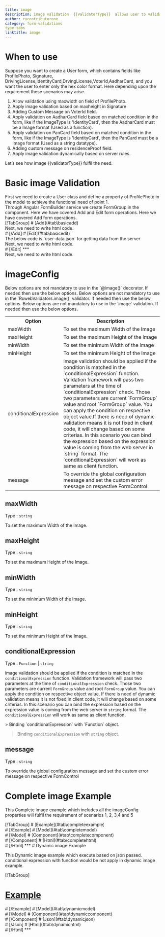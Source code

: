 ```yaml
---
title: image
description: image validation  {{validatorType}}  allows user to validate image like height,width etc .
author: rxcontributorone
category: form-validations
type:tabs
linktitle: image
---
```

# When to use
Suppose you want to create a User form, which contains fields like ProfilePhoto, Signature, DrivingLicense,IdentityCard,DrvingLicense,VoterId,AadharCard, and you want the user to enter only the hex color format. Here depending upon the requirement these scenarios may arise.

<ol class='showHideElement'>
    <li>Allow validation using maxwidth on field of ProfilePhoto.</li>
    <li>Apply image validation based on maxheight in Signature</li>
    <li>Adding Custom Message on VoterId field.</li>
   <li>Apply validation on AadharCard field based on matched condition in the form, like if the ImageType is 'IdentityCard', then the AadharCard must be a Image format (Used as a function).</li>
   <li>Apply validation on PanCard field based on matched condition in the form, like if the ImageType is 'IdentityCard', then the PanCard must be a Image format (Used as a string datatype).</li>
   <li>Adding custom message on residenceProof field.</li>
    <data-scope scope="['decorator','validator']">
    <li>Apply image validation dynamically based on server rules.</li>
    </data-scope>
</ol>

Let’s see how image  {{validatorType}}  fulfil the need.

# Basic image Validation

<data-scope scope="['decorator','template-driven-directives','template-driven-decorators']">
First we need to create a User class and define a property of ProfilePhoto in the model to achieve the functional need of point 1.
<div component="app-code" key="image-add-model"></div> 
</data-scope>
Through Angular FormBuilder service we create FormGroup in the component.
<data-scope scope="['decorator']">
Here we have covered Add and Edit form operations. 
</data-scope>

<data-scope scope="['validator','template-driven-directives','template-driven-decorators']">
Here we have covered Add form operations. 
</data-scope>

<data-scope scope="['decorator']">
<div component="app-tabs" key="basic-operations"></div>
[!TabGroup]
# [Add](#tab\basicadd)
<div component="app-code" key="image-add-component"></div> 
Next, we need to write html code.
<div component="app-code" key="image-add-html"></div> 
<div component="app-example-runner" ref-component="app-image-add"></div>
# [/Add]
# [Edit](#tab\basicedit)
<div component="app-code" key="image-edit-component"></div> 
The below code is `user-data.json` for getting data from the server
<div component="app-code" key="image-edit-json"></div> 
Next, we need to write html code.
<div component="app-code" key="image-edit-html"></div> 
<div component="app-example-runner" ref-component="app-image-edit"></div>
# [/Edit]
***
</data-scope>

<data-scope scope="['validator','template-driven-directives','template-driven-decorators']">
<div component="app-code" key="image-add-component"></div> 
Next, we need to write html code.
<div component="app-code" key="image-add-html"></div> 
<div component="app-example-runner" ref-component="app-image-add"></div>
</data-scope>

# imageConfig 
<data-scope scope="['decorator']">
Below options are not mandatory to use in the `@image()` decorator. If needed then use the below options.
</data-scope>
<data-scope scope="['validator']">
Below options are not mandatory to use in the `RxwebValidators.image()` validator. If needed then use the below options.
</data-scope>
<data-scope scope="['template-driven-directives','template-driven-decorators']">
Below options are not mandatory to use in the `image` validation. If needed then use the below options.
</data-scope>

<table class="table table-bordered table-striped showHideElement">
<tr><th>Option</th><th>Description</th></tr>
<tr><td><a  title="maxWidth">maxWidth</a></td><td>To set the maximum Width of the Image</td></tr>
<tr><td><a title="maxHeight">maxHeight</a></td><td>To set the maximum Height of the Image</td></tr>
<tr><td><a title="minWidth">minWidth</a></td><td>To set the minimum Width of the Image</td></tr>
<tr><td><a title="minHeight">minHeight</a></td><td>To set the minimum Height of the Image</td></tr>
<tr><td><a  title="conditionalExpression">conditionalExpression</a></td><td>image validation should be applied if the condition is matched in the `conditionalExpression` function. Validation framework will pass two parameters at the time of `conditionalExpression` check. Those two parameters are current `FormGroup` value and root `FormGroup` value. You can apply the condition on respective object value.If there is need of dynamic validation means it is not fixed in client code, it will change based on some criterias. In this scenario you can bind the expression based on the expression value is coming from the web server in `string` format. The `conditionalExpression` will work as same as client function.</td></tr>
<tr><td><a  title="message">message</a></td><td>To override the global configuration message and set the custom error message on respective FormControl</td></tr>
</table>

## maxWidth
Type :  `string` 

To set the maximum Width of the Image.

<div component="app-code" key="image-maxWidthExample-model"></div> 
<div component="app-example-runner" ref-component="app-image-maxWidth" title="image {{validatorType}} with maxWidth" key="maxWidth"></div>

## maxHeight
Type :  `string` 

To set the maximum Height of the Image.

<div component="app-code" key="image-maxHeightExample-model"></div> 
<div component="app-example-runner" ref-component="app-image-maxHeight" title="image {{validatorType}} with maxHeight" key="maxHeight"></div>

## minWidth
Type :  `string` 

To set the minimum Width of the Image.

<div component="app-code" key="image-minWidthExample-model"></div> 
<div component="app-example-runner" ref-component="app-image-minWidth" title="image {{validatorType}} with minWidth" key="minWidth"></div>

## minHeight
Type :  `string` 

To set the minimum Height of the Image.

<div component="app-code" key="image-minHeightExample-model"></div> 
<div component="app-example-runner" ref-component="app-image-minHeight" title="image {{validatorType}} with minHeight" key="minHeight"></div>

## conditionalExpression 
Type :  `Function`  |  `string` 

image validation should be applied if the condition is matched in the `conditionalExpression` function. Validation framework will pass two parameters at the time of `conditionalExpression` check. Those two parameters are current `FormGroup` value and root `FormGroup` value. You can apply the condition on respective object value.
If there is need of dynamic validation means it is not fixed in client code, it will change based on some criterias. In this scenario you can bind the expression based on the expression value is coming from the web server in `string` format. The `conditionalExpression` will work as same as client function.

<data-scope scope="['validator','decorator']">
> Binding `conditionalExpression` with `Function` object.
<div component="app-code" key="image-conditionalExpressionExampleFunction-model"></div> 
</data-scope>

> Binding `conditionalExpression` with `string` object.
<div component="app-code" key="image-conditionalExpressionExampleString-model"></div> 

<div component="app-example-runner" ref-component="app-image-conditionalExpression" title="image {{validatorType}} with conditionalExpression" key="conditionalExpression"></div>

## message 
Type :  `string` 

To override the global configuration message and set the custom error message on respective FormControl

<div component="app-code" key="image-messageExample-model"></div> 
<div component="app-example-runner" ref-component="app-image-message" title="image {{validatorType}} with message" key="message"></div>

# Complete image Example

This Complete image example which includes all the imageConfig properties will fulfil the requirement of scenarios 1, 2, 3,4 and 5

<div component="app-tabs" key="complete"></div>
[!TabGroup]
# [Example](#tab\completeexample)
<div component="app-example-runner" ref-component="app-image-complete"></div>
# [/Example]
<data-scope scope="['decorator','template-driven-directives','template-driven-decorators']">
# [Model](#tab\completemodel)
<div component="app-code" key="image-complete-model"></div> 
# [/Model]
</data-scope>
# [Component](#tab\completecomponent)
<div component="app-code" key="image-complete-component"></div> 
# [/Component]
# [Html](#tab\completehtml)
<div component="app-code" key="image-complete-html"></div>
# [/Html]
***

<data-scope scope="['decorator','validator']">
# Dynamic image Example

This Dynamic image example which execute based on json passed. conditional expression with function would be not apply in dynamic image example. 

<div component="app-tabs" key="dynamic"></div>

[!TabGroup]
# [Example](#tab\dynamicexample)
<div component="app-example-runner" ref-component="app-image-dynamic"></div>
# [/Example]
<data-scope scope="['decorator']">
# [Model](#tab\dynamicmodel)
<div component="app-code" key="image-dynamic-model"></div>
# [/Model]
</data-scope>
# [Component](#tab\dynamiccomponent)
<div component="app-code" key="image-dynamic-component"></div>
# [/Component]
# [Json](#tab\dynamicjson)
<div component="app-code" key="image-dynamic-json"></div>
# [/Json]
# [Html](#tab\dynamichtml)
<div component="app-code" key="image-dynamic-html"></div> 
# [/Html]
***
</data-scope>

